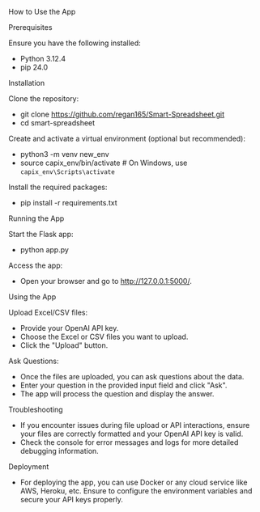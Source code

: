 How to Use the App

Prerequisites

Ensure you have the following installed:
- Python 3.12.4
- pip 24.0 

Installation

Clone the repository:
- git clone https://github.com/regan165/Smart-Spreadsheet.git
- cd smart-spreadsheet

Create and activate a virtual environment (optional but recommended):
- python3 -m venv new_env
- source capix_env/bin/activate  # On Windows, use `capix_env\Scripts\activate`

Install the required packages:
- pip install -r requirements.txt

Running the App

Start the Flask app:
- python app.py

Access the app:
- Open your browser and go to http://127.0.0.1:5000/.

Using the App

Upload Excel/CSV files:
- Provide your OpenAI API key.
- Choose the Excel or CSV files you want to upload.
- Click the "Upload" button.

Ask Questions:
- Once the files are uploaded, you can ask questions about the data.
- Enter your question in the provided input field and click "Ask".
- The app will process the question and display the answer.

Troubleshooting
- If you encounter issues during file upload or API interactions, ensure your files are correctly formatted and your OpenAI API key is valid.
- Check the console for error messages and logs for more detailed debugging information.

Deployment
- For deploying the app, you can use Docker or any cloud service like AWS, Heroku, etc. Ensure to configure the environment variables and secure your API keys properly.


